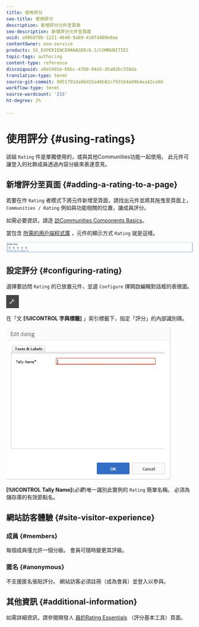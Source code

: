 ```yaml
---
title: 使用評分
seo-title: 使用評分
description: 新增評分元件至頁面
seo-description: 新增評分元件至頁面
uuid: a986970b-1221-4648-9a69-410f4480e0ae
contentOwner: msm-service
products: SG_EXPERIENCEMANAGER/6.5/COMMUNITIES
topic-tags: authoring
content-type: reference
discoiquuid: a0e5491e-66bc-47b0-94a5-45a02bc558da
translation-type: tm+mt
source-git-commit: 0051791da06d15a48b82cf93164a89b4ea42ce98
workflow-type: tm+mt
source-wordcount: '215'
ht-degree: 2%

---
```



# 使用評分 {#using-ratings}

該組 `Rating` 件是單獨使用的，或與其他Communities功能一起使用。 此元件可讓登入的社群成員透過內容分級來表達意見。

## 新增評分至頁面 {#adding-a-rating-to-a-page}

若要在作 `Rating` 者模式下將元件新增至頁面，請找出元件並將其拖曳至頁面上， `Communities / Rating` 例如與功能相關的位置，讓成員評分。

如需必要資訊，請造 [訪Communities Components Basics](basics.md)。

當包含 [所需的用戶端程式庫](rating-basics.md#essentials-for-client-side) ，元件的顯示方式 `Rating` 就是這樣。

![評等](assets/rating.png)

## 設定評分 {#configuring-rating}

選擇要訪問 `Rating` 的已放置元件，並選 `Configure` 擇開啟編輯對話框的表徵圖。

![configure-new](assets/configure-new.png)

在「文 **[!UICONTROL 字與標籤]** 」索引標籤下，指定「評分」的內部識別碼。

![tallyname](assets/tallyname.png)

**[!UICONTROL Tally Name]**(*必要*)唯一識別此實例的 `Rating` 簡單名稱。 必須為儲存庫的有效節點名。

## 網站訪客體驗 {#site-visitor-experience}

### 成員 {#members}

每個成員僅允許一個分級。 會員可隨時變更其評級。

### 匿名 {#anonymous}

不支援匿名張貼評分。 網站訪客必須註冊（成為會員）並登入以參與。

## 其他資訊 {#additional-information}

如需詳細資訊，請參閱開發人 [員的Rating Essentials](rating-basics.md) （評分基本工具）頁面。
